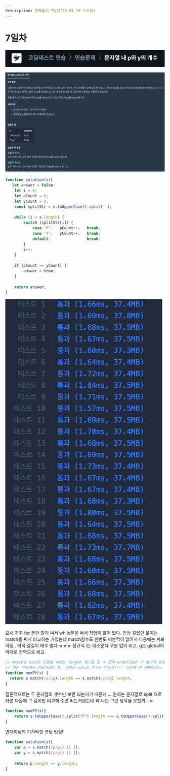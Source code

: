 ```yaml
---
description: 문제풀이 7일차(20.01.15 수요일)
---
```


# 7일차

![](../../.gitbook/assets/image%20%289%29.png)

![](../../.gitbook/assets/image%20%2852%29.png)

```javascript
function solution(s){
   let answer = false;
    let i = 0;
    let pCount = 0;
    let yCount = 0;
    const splitStr = s.toUpperCase().split('');
    
    while (i < s.length) {
        switch (splitStr[i]) {
            case 'P':   pCount++;   break;
            case 'Y':   yCount++;   break;
            default:                break;    
        }
        i++;
    }

    if (pCount == yCount) {
        answer = true;
    }
    
    return answer;
}
```

![](../../.gitbook/assets/image%20%2834%29.png)

요새 자꾸 for 문만 많이 써서 while문을 써서 작업해 풀어 봤다. 인상 깊었던 풀이는 match를 써서 비교하는 거였는데 match함수도 한번도 써본적이 없어서 다음에는 써봐야징.. 아직 갈길이 매우 멀다 ㅠㅠㅠ 정규식 i는 대소문자 구분 없이 비교. g는 global의 약자로 전역으로 비교.

```javascript
// match는 match 안됐을 때에는 length 체크를 할 수 없어 undefined 가 떨어져 오류가 난다고 한다.
// 이전 문제에서 정답이었던 듯. 어쨌든 match 함수는 인상적!!!! 다음에 꼭 써봐야징><
function numPY(s) {
  return s.match(/p/ig).length == s.match(/y/ig).length;
}
```

결론적으로는 두 문자열의 갯수만 보면 되는거기 때문에 ... 원하는 문자열로 split 으로 자른 다음에 그 길이만 비교해 주면 되는거였는데 왜 나는 그런 생각을 못할까...ㅠ

```javascript
function numPY(s){
    return s.toUpperCase().split("P").length === s.toUpperCase().split("Y").length;
}
```

변대리님의 기가막힌 코딩 멋짐!!

```javascript
function solution(s){
    var p = s.match(/p/gi) || [];
    var y = s.match(/y/gi) || [];

    return p.length == y.length;
}
```

